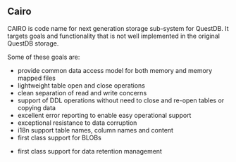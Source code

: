 ## Cairo

CAIRO is code name for next generation storage sub-system for QuestDB. It targets goals and functionality that is not well implemented in the original QuestDB storage.

Some of these goals are:

+ provide common data access model for both memory and memory mapped files
+ lightweight table open and close operations
+ clean separation of read and write concerns
+ support of DDL operations without need to close and re-open tables or copying data
+ excellent error reporting to enable easy operational support
+ exceptional resistance to data corruption
+ i18n support table names, column names and content
+ first class support for BLOBs
- first class support for data retention management
